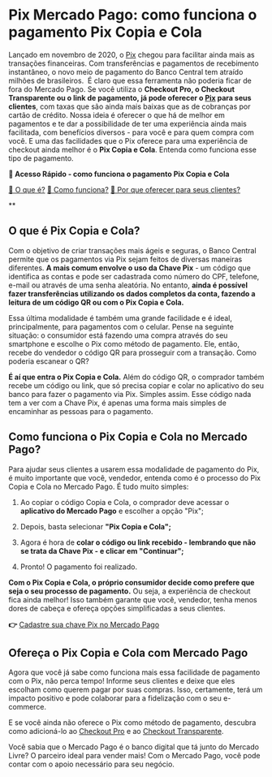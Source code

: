 # Pix Mercado Pago: como funciona o pagamento Pix Copia e Cola

Lançado em novembro de 2020, o [Pix](https://meubolso.mercadopago.com.br/pix-mercado-pago-bom-para-voce-e-para-seu-negocio) chegou para facilitar ainda mais as transações financeiras. Com transferências e pagamentos de recebimento instantâneo, o novo meio de pagamento do Banco Central tem atraído milhões de brasileiros. 
É claro que essa ferramenta não poderia ficar de fora do Mercado Pago. Se você utiliza o **Checkout Pro, o Checkout Transparente ou o link de pagamento, já pode oferecer o [Pix](https://empresas.mercadopago.com.br/guia-do-pix) para seus clientes**, com taxas que são ainda mais baixas que as de cobranças por cartão de crédito. Nossa ideia é oferecer o que há de melhor em pagamentos e te dar a possibilidade de ter uma experiência ainda mais facilitada, com benefícios diversos - para você e para quem compra com você.
E uma das facilidades que o Pix oferece para uma experiência de checkout ainda melhor é o **Pix Copia e Cola**. Entenda como funciona esse tipo de pagamento.

**💙 Acesso Rápido - como funciona o pagamento Pix Copia e Cola**

[🤔 O que é?](#O-que)
[](#Como)
[🤔 Como funciona?](#Como)
[](#Por-que)
[🤔 Por que oferecer para seus clientes?](#Por-que)

**

[](#)
## O que é Pix Copia e Cola?

Com o objetivo de criar transações mais ágeis e seguras, o Banco Central permite que os pagamentos via Pix sejam feitos de diversas maneiras diferentes. **A mais comum envolve o uso da Chave Pix** - um código que identifica as contas e pode ser cadastrada como número do CPF, telefone, e-mail ou através de uma senha aleatória. No entanto, **ainda é possível fazer transferências utilizando os dados completos da conta, fazendo a leitura de um código QR ou com o Pix Copia e Cola.**

Essa última modalidade é também uma grande facilidade e é ideal, principalmente, para pagamentos com o celular. Pense na seguinte situação: o consumidor está fazendo uma compra através do seu smartphone e escolhe o Pix como método de pagamento. Ele, então, recebe do vendedor o código QR para prosseguir com a transação. Como poderia escanear o QR?

**É aí que entra o Pix Copia e Cola.** Além do código QR, o comprador também recebe um código ou link, que só precisa copiar e colar no aplicativo do seu banco para fazer o pagamento via Pix. Simples assim. Esse código nada tem a ver com a Chave Pix, é apenas uma forma mais simples de encaminhar as pessoas para o pagamento.

[](#)
## Como funciona o Pix Copia e Cola no Mercado Pago?

Para ajudar seus clientes a usarem essa modalidade de pagamento do Pix, é muito importante que você, vendedor, entenda como é o processo do Pix Copia e Cola no Mercado Pago. É tudo muito simples:

1. Ao copiar o código Copia e Cola, o comprador deve acessar o **aplicativo do Mercado Pago** e escolher a opção "Pix";

2. Depois, basta selecionar **"Pix Copia e Cola";**

3. Agora é hora de **colar o código ou link recebido - lembrando que não se trata da Chave Pix - e clicar em "Continuar";**

4. Pronto! O pagamento foi realizado.

**Com o Pix Copia e Cola, o próprio consumidor decide como prefere que seja o seu processo de pagamento.** Ou seja, a experiência de checkout fica ainda melhor! Isso também garante que você, vendedor, tenha menos dores de cabeça e ofereça opções simplificadas a seus clientes.

**👉** [Cadastre sua chave Pix no Mercado Pago](https://conteudo.mercadopago.com.br/passo-a-passo-cadastre-agora-sua-chave-pix-no-mercado-pago)

[](#)
## Ofereça o Pix Copia e Cola com Mercado Pago

Agora que você já sabe como funciona mais essa facilidade de pagamento com o Pix, não perca tempo! Informe seus clientes e deixe que eles escolham como querem pagar por suas compras. Isso, certamente, terá um impacto positivo e pode colaborar para a fidelização com o seu e-commerce.

E se você ainda não oferece o Pix como método de pagamento, descubra como adicioná-lo ao [Checkout Pro](https://empresas.mercadopago.com.br/vendas-com-mercado-pago-o-que-preciso-para-vender-com-pix-no-e-commerce) e ao [Checkout Transparente](https://empresas.mercadopago.com.br/o-pix-chegou-ao-checkout-transparente-do-mercado-pago).

Você sabia que o Mercado Pago é o banco digital que tá junto do Mercado Livre? O parceiro ideal para vender mais! Com o Mercado Pago, você pode contar com o apoio necessário para seu negócio.